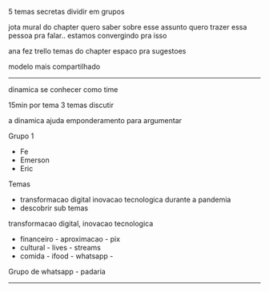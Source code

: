 5 temas secretas
dividir em grupos

jota
mural do chapter
quero saber sobre esse assunto
quero trazer essa pessoa pra falar..
estamos convergindo pra isso

ana fez trello
temas do chapter
espaco pra sugestoes

modelo mais compartilhado

---

dinamica
se conhecer como time

15min por tema
3 temas
discutir

a dinamica ajuda
emponderamento para argumentar


Grupo 1
- Fe
- Emerson
- Eric

Temas
- transformacao digital inovacao tecnologica durante a pandemia
- descobrir sub temas

transformacao digital, inovacao tecnologica
- financeiro - aproximacao - pix
- cultural - lives - streams
- comida - ifood - whatsapp - 


Grupo de whatsapp - padaria





---


